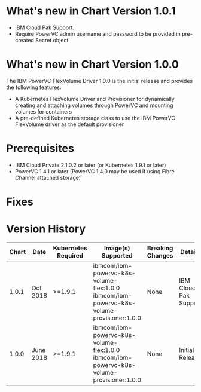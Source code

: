 # What's new in Chart Version 1.0.1
* IBM Cloud Pak Support.
* Require PowerVC admin username and password to be provided in pre-created Secret object.


# What's new in Chart Version 1.0.0

The IBM PowerVC FlexVolume Driver 1.0.0 is the initial release and provides the following features:

* A Kubernetes FlexVolume Driver and Provisioner for dynamically creating and attaching volumes through PowerVC and mounting volumes for containers
* A pre-defined Kubernetes storage class to use the IBM PowerVC FlexVolume driver as the default provisioner

# Prerequisites
* IBM Cloud Private 2.1.0.2 or later (or Kubernetes 1.9.1 or later)
* PowerVC 1.4.1 or later (PowerVC 1.4.0 may be used if using Fibre Channel attached storage)

# Fixes

# Version History

| Chart | Date | Kubernetes Required | Image(s) Supported | Breaking Changes | Details |
| ----- | ---- | ------------ | ------------------ | ---------------- | ------- |
| 1.0.1 | Oct 2018 | >=1.9.1 | ibmcom/ibm-powervc-k8s-volume-flex:1.0.0 ibmcom/ibm-powervc-k8s-volume-provisioner:1.0.0 | None | IBM Cloud Pak Support|
| 1.0.0 | June 2018| >=1.9.1 | ibmcom/ibm-powervc-k8s-volume-flex:1.0.0 ibmcom/ibm-powervc-k8s-volume-provisioner:1.0.0 | None | Initial Release |
